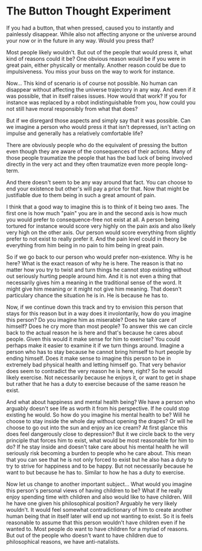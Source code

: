 # The Button Thought Experiment

If you had a button, that when pressed, caused you to instantly and painlessly disappear. While also not affecting anyone or the universe around your now or in the future in any way. Would you press that?

Most people likely wouldn't. But out of the people that would press it, what kind of reasons could it be? One obvious reason would be if you were in great pain, either physically or mentally. Another reason could be due to impulsiveness. You miss your buss on the way to work for instance.

Now... This kind of scenario is of course not possible. No human can disappear without affecting the universe trajectory in any way. And even if it was possible, that in itself raises issues. How would that work? If you for instance was replaced by a robot indistinguishable from you, how could you not still have moral responsibly from what that does?

But if we disregard those aspects and simply say that it was possible. Can we imagine a person who would press it that isn't depressed, isn't acting on impulse and generally has a relatively comfortable life?

There are obviously people who do the equivalent of pressing the button even though they are aware of the consequences of their actions. Many of those people traumatize the people that has the bad luck of being involved directly in the very act and they often traumatize even more people long-term.

And there doesn't seem to be any way around that fact. You can choose to end your existence but other's will pay a price for that. Now that might be justifiable due to them being in such a great amount of pain.

I think that a good way to imagine this is to think of it being two axes. The first one is how much "pain" you are in and the second axis is how much you would prefer to consequence-free not exist at all. A person being tortured for instance would score very highly on the pain axis and also likely very high on the other axis. Our person would score everything from slightly prefer to not exist to really prefer it. And the pain level could in theory be everything from him being in no pain to him being in great pain.

So if we go back to our person who would prefer non-existence. Why is he here? What is the exact reason of why he is here. The reason is that no matter how you try to twist and turn things he cannot stop existing without out seriously hurting people around him. And it is not even a thing that necessarily gives him a meaning in the traditional sense of the word. It might give him meaning or it might not give him meaning. That doesn't particulary chance the situation he is in. He is because he has to.

Now, if we continue down this track and try to envision this person that stays for this reason but in a way does it involontarily, how do you imagine this person? Do you imagine him as miserable? Does he take care of himself? Does he cry more than most people? To answer this we can circle back to the actual reason he is here and that's because he cares about people. Given this would it make sense for him to exercise? You could perhaps make it easier to examine it if we turn things around. Imagine a person who has to stay because he cannot bring himself to hurt people by ending himself. Does it make sense to imagine this person to be in extremely bad physical health and letting himself go. That very behavior does seem to contradict the very reason he is here, right? So he would likely exercise. Not necessarily because he enjoys it, or want to get in shape but rather that he has a duty to exercise because of the same reason he exist.

And what about happiness and mental health being? We have a person who arguably doesn't see life as worth it from his perspective. If he could stop existing he would. So how do you imagine his mental health to be? Will he choose to stay inside the whole day without opening the drapes? Or will he choose to go out into the sun and enjoy an ice cream? At first glance this does feel dangerously close to depression? But it we circle back to the very principle that forces him to exist, what would be most reasonable for him to do? If he stay inside and doesn't take care about his mental health he will seriously risk becoming a burden to people who he care about. This mean that you can see that he is not only forced to exist but he also has a duty to try to strive for happiness and to be happy. But not necessarily because he want to but because he has to. Similar to how he has a duty to exercise.

Now let us change to another important subject... What would you imagine this person's personal views of having children to be? What if he really enjoy spending time with children and also would like to have children. Will he have one given his philosophical position? Arguably he very likely wouldn't. It would feel somewhat contradictionary of him to create another human being that in itself later will end up not wanting to exist. So it is feels reasonable to assume that this person wouldn't have children even if he wanted to. Most people do want to have children for a myriad of reasons. But out of the people who doesn't want to have children due to philosophical reasons, we have anti-natalists. 